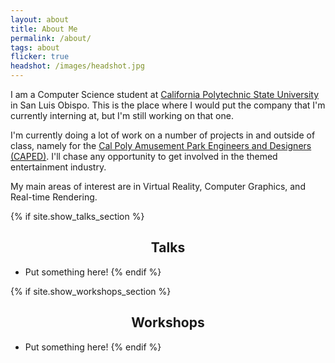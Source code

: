 ```yaml
---
layout: about
title: About Me
permalink: /about/
tags: about
flicker: true
headshot: /images/headshot.jpg
---
```


I am a Computer Science student at [California Polytechnic State University](https://www.calpoly.edu/) in San Luis Obispo. This is the place where I would put the company that I'm currently interning at, but I'm still working on that one.

I'm currently doing a lot of work on a number of projects in and outside of class, namely for the [Cal Poly Amusement Park Engineers and Designers (CAPED)](https://www.facebook.com/SLOCAPED/). I'll chase any opportunity to get involved in the themed entertainment industry.

My main areas of interest are in Virtual Reality, Computer Graphics, and Real-time Rendering.

{% if site.show_talks_section %}
## Talks

- Put something here!
{% endif %}

{% if site.show_workshops_section %}
## Workshops

- Put something here!
{% endif %}


<style>
.post-header, #talks, #workshops {
  text-align: center; /* Want the About Page header to be in the middle */
}
</style>
